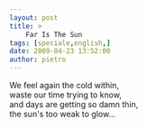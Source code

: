 ```yaml
---
layout: post
title: >
    Far Is The Sun
tags: [speciale,english,]
date: 2009-04-23 13:52:00
author: pietro
---
```

We feel again the cold within,<br/>waste our time trying to know,<br/>and days are getting so damn thin,<br/>the sun's too weak to glow...
